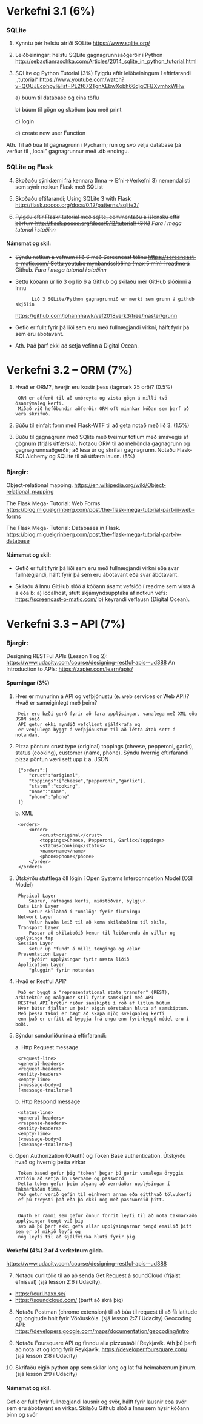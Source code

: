 # Verkefni 3.1 (6%)
### SQLite
1) Kynntu þér helstu atriði SQLite
https://www.sqlite.org/


2) Leiðbeiningar: helstu SQLite gagnagrunnsaðgerðir í Python
http://sebastianraschka.com/Articles/2014_sqlite_in_python_tutorial.html


3) SQLite og Python Tutorial (3%)
Fylgdu eftir leiðbeiningum í eftirfarandi ,,tutorial“
https://www.youtube.com/watch?v=QOUJEcphpyI&list=PL2f672TgnXEbwXobh66djqCFBXvmhxWHw

    a) búum til database og eina töflu

    b) búum til gögn og skoðum þau með print

    c) login

    d) create new user Function

Ath. Til að búa til gagnagrunn í Pycharm; run og svo velja database þá verður til ,,local"
gagnagrunnur með .db endingu.

### SQLite og Flask


4) Skoðaðu sýnidæmi frá kennara (Inna -> Efni->Verkefni 3) nemendalisti sem sýnir notkun Flask
með SQList


5) Skoðaðu eftifarandi; Using SQLite 3 with Flask
http://flask.pocoo.org/docs/0.12/patterns/sqlite3/


6) ~~Fylgdu eftir Flaskr tutorial með sqlite, commentaðu á íslensku eftir þörfum
http://flask.pocoo.org/docs/0.12/tutorial/  (3%)~~
_Fara í mega tutorial í staðinn_


#### Námsmat og skil:
* ~~Sýndu notkun á vefnum í lið 6 með Screencast tólinu https://screencast-o-matic.com/
Settu youtube mynbandsslóðina (max 5 mín) í readme á Github.~~ _Fara í mega tutorial í staðinn_
* Settu kóðann úr lið 3 og lið 6 á Github og skilaðu mér GitHub slóðinni á Innu

            Lið 3 SQLite/Python gagnagrunnið er merkt sem grunn á github skjölin
     https://github.com/johannhawk/vef2018verk3/tree/master/grunn            
            
* Gefið er fullt fyrir þá liði sem eru með fullnægjandi virkni, hálft fyrir þá sem eru
ábótavant.
* Ath. Það þarf ekki að setja vefinn á Digital Ocean.

# Verkefni 3.2 – ORM (7%)
1. Hvað er ORM?, hverjir eru kostir þess (lágmark 25 orð)? (0.5%)

        ORM er aðferð til að umbreyta og vista gögn á milli tvö ósamrýmaleg kerfi.
        Miðað við hefðbundin aðferðir ORM oft minnkar kóðan sem þarf að vera skrifuð.
        
        
2. Búðu til einfalt form með Flask-WTF til að geta notað með lið 3. (1.5%)

3. Búðu til gagnagrunn með SQlite með tveimur töflum með smávegis af gögnum (frjáls útfærsla).
Notaðu ORM til að mehöndla gagnagrunn og gagnagrunnsaðgerðir; að lesa úr og skrifa í
gagnagrunn. Notaðu Flask-SQLAlchemy og SQLite til að útfæra lausn. (5%)

### Bjargir:

Object-relational mapping.
https://en.wikipedia.org/wiki/Object-relational_mapping


The Flask Mega- Tutorial: Web Forms
https://blog.miguelgrinberg.com/post/the-flask-mega-tutorial-part-iii-web-forms


The Flask Mega- Tutorial: Databases in Flask.
https://blog.miguelgrinberg.com/post/the-flask-mega-tutorial-part-iv-database


#### Námsmat og skil:
* Gefið er fullt fyrir þá liði sem eru með fullnægjandi virkni eða svar fullnægjandi, hálft fyrir þá
sem eru ábótavant eða svar ábótavant.

* Skilaðu á Innu GitHub slóð á kóðann ásamt vefslóð í readme sem vísra á a eða b:
a) localhost, stutt skjámyndsupptaka af notkun vefs: https://screencast-o-matic.com/
b) keyrandi veflausn (Digital Ocean).

# Verkefni 3.3 – API (7%)
### Bjargir:
Designing RESTFul APIs (Lesson 1 og 2): https://www.udacity.com/course/designing-restful-apis--ud388
An Introduction to APIs: https://zapier.com/learn/apis/

#### Spurningar (3%)

1. Hver er munurinn á API og vefþjónustu (e. web services or Web API)? Hvað er sameiginlegt með
þeim?

        Þeir eru bæði gerð fyrir að færa upplýsingar, vanalega með XML eða JSON snið
        API getur ekki myndið vefclient sjálfkrafa og 
        er venjulega byggt á vefþjónustur til að létta átak sett á notandan.

2. Pizza pöntun: crust type (original) toppings (cheese, pepperoni, garlic), status (cooking),
customer (name, phone). Sýndu hvernig eftirfarandi pizza pöntun væri sett upp í:
   a. JSON
        
        {"orders":[
            "crust":"original",
            "toppings":["cheese","pepperoni","garlic"],
            "status":"cooking",
            "name":"name",
            "phone":"phone"
        ]}
        
   b. XML
        
        <orders>
            <order>
                <crust>original</crust>
                <toppings>Cheese, Pepperoni, Garlic</toppings>
                <status>cooking</status>
                <name>name</name>
                <phone>phone</phone>
            </order>
        </orders>
        
3. Útskýrðu stuttlega öll lögin í Open Systems Interconncetion Model (OSI Model)

        Physical Layer
            Snúrur, rafmagns kerfi, miðstöðvar, bylgjur.
        Data Link Layer
            Setur skilaboð í "umslög" fyrir flutningu
        Network Layer
            Velur hvaða leið til að koma skilaboðinu til skila, 
        Transport Layer
            Passar að skilaboðið kemur til leiðarenda án villur og upplýsinga tap
        Session Layer
            setur up "fund" á milli tenginga og vélar
        Presentation Layer
            "þýðir" upplýsingar fyrir næsta liðið
        Application Layer
            "gluggin" fyrir notandan
        
4. Hvað er Restful API?

        Það er byggt á "representational state transfer" (REST), arkitektúr og nálgunar stíl fyrir samskipti með API
        RESTful API brýtur niður samskipti í röð af litlum bútum.
        Hver bútur fjallar um þeir eigin sérstakan hluta af samskiptum.
        Með þessa tækni er hægt að skapa mjög sveiganleg kerfi
        enn það er erfitt að byggja frá engu enn fyrirbyggð módel eru í boði.
        
5. Sýndur sundurliðunina á eftirfarandi:

      a. Http Request message
      
        <request-line>
        <general-headers>
        <request-headers>
        <entity-headers>
        <empty-line>
        [<message-body>]
        [<message-trailers>]

      b. Http Respond message
      
        <status-line>
        <general-headers>
        <response-headers>
        <entity-headers>
        <empty-line>
        [<message-body>]
        [<message-trailers>]
        
6. Open Authorization (OAuth) og Token Base authentication. Útskýrðu hvað og hvernig þetta
virkar

        Token based gefur þig "token" þegar þú gerir vanalega öryggis atriðin að setja in username og password
        Þetta token gefur þeim aðgang að verndaðar upplýsingar í takmarkaðan tíma.
        Það getur verið gefin til einhvern annan eða eitthvað tölvukerfi
        ef þú treysti það eða þá ekki nóg með passwordið þitt.
       

        OAuth er rammi sem gefur önnur forrit leyfi til að nota takmarkaða upplýsingar tengt við þig
        svo að þú þarf ekki gefa allar upplýsingarnar tengd emailið þitt sem er of mikið leyfi og
        nóg leyfi til að sjálfvirka hluti fyrir þig.
        
#### Verkefni (4%) 2 af 4 verkefnum gilda.
https://www.udacity.com/course/designing-restful-apis--ud388

7. Notaðu curl tólið til að að senda Get Request á soundCloud (frjálst efnisval) (sjá lesson 2:6 í
Udacity).
* https://curl.haxx.se/
* https://soundcloud.com/ (þarft að skrá þig)

8. Notaðu Postman (chrome extension) til að búa til request til að fá latitude og longitude hnit fyrir
Vörðuskóla. (sjá lesson 2:7 í Udacity)
Geocoding API: https://developers.google.com/maps/documentation/geocoding/intro

9. Notaðu Foursquare API og finndu alla pizzustaði í Reykjavík. Ath þú þarft að nota lat og long fyrir
Reykjavík. https://developer.foursquare.com/ (sjá lesson 2:8 í Udacity)

10. Skrifaðu eigið python app sem skilar long og lat frá heimabænum þínum. (sjá lesson 2:9 í
Udacity)

#### Námsmat og skil.
Gefið er fullt fyrir fullnægjandi lausnir og svör, hálft fyrir lausnir eða svör sem eru ábótavant en virkar.
Skilaðu Github slóð á Innu sem hýsir kóðann þinn og svör 
